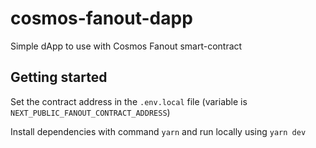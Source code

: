 # cosmos-fanout-dapp

Simple dApp to use with Cosmos Fanout smart-contract

## Getting started

Set the contract address in the `.env.local` file (variable is `NEXT_PUBLIC_FANOUT_CONTRACT_ADDRESS`)

Install dependencies with command `yarn` and run locally using `yarn dev`